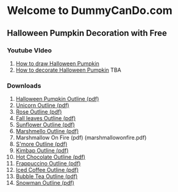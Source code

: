  
# Welcome to DummyCanDo.com
## Halloween Pumpkin Decoration with Free

### Youtube VIdeo
1. [How to draw Halloween Pumpkin](https://youtu.be/XTLz_P75gOM)
1. [How to decorate Halloween Pumpkin]() TBA


### Downloads
1. [Halloween Pumpkin Outline (pdf)](https://dummycando.com/pumpkin.pdf)
1. [Unicorn Outline (pdf)](https://dummycando.com/unicorn.pdf)
1. [Rose Outline (pdf)](https://dummycando.com/rose.pdf)
1. [Fall leaves Outline (pdf)](https://dummycando.com/fallleaves.pdf)
1. [Sunflower Outline (pdf)](https://dummycando.com/sunflower.pdf)
1. [Marshmello Outline (pdf)](https://dummycando.com/marshmello.pdf)
1. Marshmallow On Fire (pdf) (marshmallowonfire.pdf)
1. [S'more Outline (pdf)](https://dummycando.com/smore.pdf)
1. [Kimbap Outline (pdf)](https://dummycando.com/kimbap.pdf)
1. [Hot Chocolate Outline (pdf)](https://dummycando.com/hotchocolate.pdf)
1. [Frappuccino Outline (pdf)](https://dummycando.com/frappuccino.pdf)
1. [Iced Coffee Outline (pdf)](https://dummycando.com/icedcoffee.pdf)
1. [Bubble Tea Outline (pdf)](https://dummycando.com/bubbletea.pdf)
1. [Snowman Outline (pdf)](https://dummycando.com/snowman.pdf)

